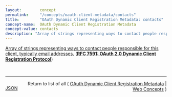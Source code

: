 ```yaml
---
layout:        concept
permalink:     "/concepts/oauth-client-metadata/contacts"
title:         "OAuth Dynamic Client Registration Metadata: contacts"
concept-name:  OAuth Dynamic Client Registration Metadata
concept-value: contacts
description: "Array of strings representing ways to contact people responsible for this client, typically email addresses."
---
```


[Array of strings representing ways to contact people responsible for this client, typically email addresses.](https://datatracker.ietf.org/doc/html/rfc7591#section-2 "Read documentation for OAuth Dynamic Client Registration Metadata &#34;contacts&#34;") (**[RFC 7591: OAuth 2.0 Dynamic Client Registration Protocol](/specs/IETF/RFC/7591 "This specification defines mechanisms for dynamically registering OAuth 2.0 clients with authorization servers. Registration requests send a set of desired client metadata values to the authorization server. The resulting registration responses return a client identifier to use at the authorization server and the client metadata values registered for the client. The client can then use this registration information to communicate with the authorization server using the OAuth 2.0 protocol. This specification also defines a set of common client metadata fields and values for clients to use during registration.")**)

<br/>
<hr/>

<p style="float : left"><a href="./contacts.json" title="JSON representing this particular Web Concept value">JSON</a></p>
<p style="text-align: right">Return to list of all ( <a href="../oauth-client-metadata/">OAuth Dynamic Client Registration Metadata</a> | <a href="../">Web Concepts</a> )</p>
